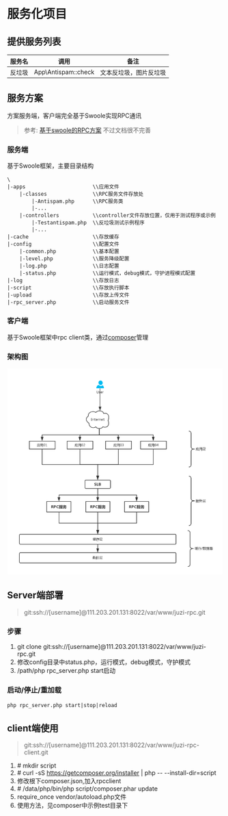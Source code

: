 # 服务化项目

## 提供服务列表

服务名 | 调用 | 备注 
---|---|---
反垃圾 | App\Antispam::check | 文本反垃圾，图片反垃圾

## 服务方案
方案服务端，客户端完全基于Swoole实现RPC通讯
> 参考:  [基于swoole的RPC方案](https://wiki.swoole.com/wiki/page/683.html) 不过文档很不完善

### 服务端
基于Swoole框架，主要目录结构
```
\
|-apps                      \\应用文件
    |-classes               \\RPC服务文件存放处
        |-Antispam.php      \\RPC服务类
        |-...
    |-controllers           \\controller文件存放位置，仅用于测试程序或示例
        |-Testantispam.php  \\反垃圾测试示例程序
        |-...
|-cache                     \\存放缓存
|-config                    \\配置文件
    |-common.php            \\基本配置
    |-level.php             \\服务降级配置
    |-log.php               \\日志配置
    |-status.php            \\运行模式，debug模式，守护进程模式配置
|-log                       \\存放日志
|-script                    \\存放执行脚本
|-upload                    \\存放上传文件
|-rpc_server.php            \\启动服务文件

```
### 客户端
基于Swoole框架中rpc client类，通过[composer](/technology/php/composer)管理

### 架构图
![image](attachment/images/soajiagou.png)

## Server端部署
> git:ssh://[username]@111.203.201.131:8022/var/www/juzi-rpc.git

### 步骤
1. git clone git:ssh://[username]@111.203.201.131:8022/var/www/juzi-rpc.git
1. 修改config目录中status.php，运行模式，debug模式，守护模式
1. /path/php rpc_server.php start启动

### 启动/停止/重加载
```
php rpc_server.php start|stop|reload
```


## client端使用
> git:ssh://[username]@111.203.201.131:8022/var/www/juzi-rpc-client.git

1. \# mkdir script 
1. \# curl -sS https://getcomposer.org/installer | php -- --install-dir=script
1. 修改根下composer.json,加入rpcclient
1. \# /data/php/bin/php script/composer.phar update
1. require_once vendor/autoload.php文件
1. 使用方法，见composer中示例test目录下


